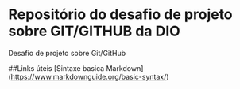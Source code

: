 # Repositório do desafio de projeto sobre GIT/GITHUB da DIO
Desafio de projeto sobre Git/GitHub

##Links úteis
[Sintaxe basica Markdown] (https://www.markdownguide.org/basic-syntax/)
